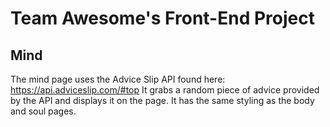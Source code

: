 # Team Awesome's Front-End Project

## Mind
The mind page uses the Advice Slip API found here: https://api.adviceslip.com/#top
It grabs a random piece of advice provided by the API and displays it on the page.
It has the same styling as the body and soul pages.
